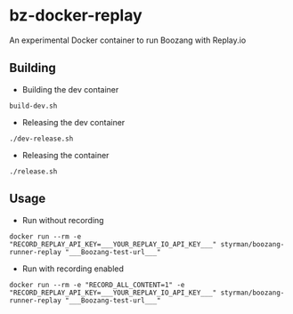 # bz-docker-replay
An experimental Docker container to run Boozang with Replay.io

## Building

- Building the dev container

```
build-dev.sh 
```

- Releasing the dev container

```
./dev-release.sh
```


- Releasing the container

```
./release.sh
```

## Usage

- Run without recording
  
```
docker run --rm -e "RECORD_REPLAY_API_KEY=___YOUR_REPLAY_IO_API_KEY___" styrman/boozang-runner-replay "___Boozang-test-url___"
```

- Run with recording enabled
  
```
docker run --rm -e "RECORD_ALL_CONTENT=1" -e "RECORD_REPLAY_API_KEY=___YOUR_REPLAY_IO_API_KEY___" styrman/boozang-runner-replay "___Boozang-test-url___"
```
